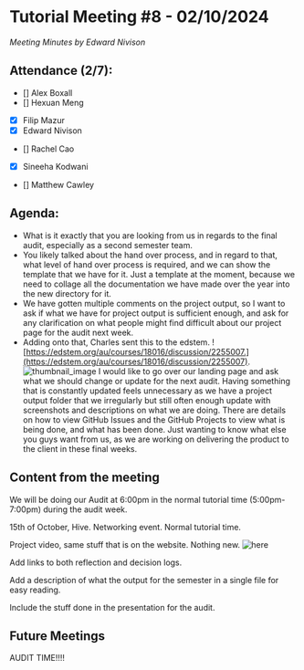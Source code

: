 # Tutorial Meeting #8 - 02/10/2024

*Meeting Minutes by Edward Nivison*

## Attendance (2/7):

- [] Alex Boxall
- [] Hexuan Meng
- [X] Filip Mazur
- [X] Edward Nivison
- [] Rachel Cao
- [X] Sineeha Kodwani
- [] Matthew Cawley

## Agenda:

- What is it exactly that you are looking from us in regards to the final audit, especially as a second semester team.
- You likely talked about the hand over process, and in regard to that, what level of hand over process is required, and we can show the template that we have for it. Just a template at the moment, because we need to collage all the documentation we have made over the year into the new directory for it.
- We have gotten multiple comments on the project output, so I want to ask if what we have for project output is sufficient enough, and ask for any clarification on what people might find difficult about our project page for the audit next week.
- Adding onto that, Charles sent this to the edstem. ![https://edstem.org/au/courses/18016/discussion/2255007.](https://edstem.org/au/courses/18016/discussion/2255007).
  ![thumbnail_image](https://github.com/user-attachments/assets/527d5627-f4cd-4f46-bb36-0d47858b781e)
  I would like to go over our landing page and ask what we should change or update for the next audit. Having something that is constantly updated feels unnecessary as we have a project output folder that we irregularly but still often enough update with screenshots and descriptions on what we are doing. There are details on how to view GitHub Issues and the GitHub Projects to view what is being done, and what has been done. Just wanting to know what else you guys want from us, as we are working on delivering the product to the client in these final weeks.
  
## Content from the meeting

We will be doing our Audit at 6:00pm in the normal tutorial time (5:00pm-7:00pm) during the audit week.

15th of October, Hive. Networking event. Normal tutorial time.

Project video, same stuff that is on the website. Nothing new. ![here](https://comp.anu.edu.au/TechLauncher/current_students/evaluation/project_video/)

Add links to both reflection and decision logs.

Add a description of what the output for the semester in a single file for easy reading.

Include the stuff done in the presentation for the audit.

## Future Meetings

AUDIT TIME!!!!

